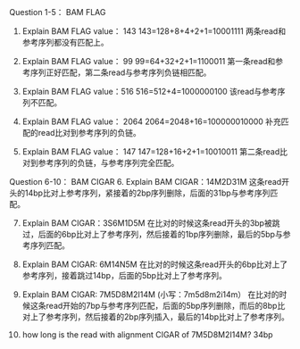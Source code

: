 Question 1-5： BAM FLAG
1. Explain BAM FLAG value： 143
143=128+8+4+2+1=10001111
两条read和参考序列都没有匹配上。

2. Explain BAM FLAG value： 99
99=64+32+2+1=1100011
第一条read和参考序列正好匹配，第二条read与参考序列负链相匹配。

3. Explain BAM FLAG value：516
516=512+4=1000000100
该read与参考序列不匹配。

4. Explain BAM FLAG value： 2064
2064=2048+16=100000010000
补充匹配的read比对到参考序列的负链。

5. Explain BAM FLAG value： 147
147=128+16+2+1=10010011
第二条read比对到参考序列的负链，与参考序列完全匹配。

Question 6-10： BAM CIGAR
6. Explain BAM CIGAR：14M2D31M
这条read开头的14bp比对上参考序列，紧接着的2bp序列删除，后面的31bp与参考序列匹配。

7. Explain BAM CIGAR：3S6M1D5M
在比对的时候这条read开头的3bp被跳过，后面的6bp比对上了参考序列，然后接着的1bp序列删除，最后的5bp与参考序列匹配。

8. Explain BAM CIGAR: 6M14N5M
在比对的时候这条read开头的6bp比对上了参考序列，接着跳过14bp，后面的5bp比对上了参考序列。

9. Explain BAM CIGAR: 7M5D8M2I14M  (小写：7m5d8m2i14m）
在比对的时候这条read开始的7bp与参考序列匹配，后面的5bp序列删除，而后的8bp比对上了参考序列，然后接着的2bp序列插入，最后的14bp比对上了参考序列。

10. how long is the read with alignment CIGAR of 7M5D8M2I14M?
34bp

